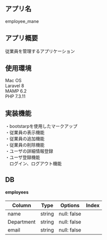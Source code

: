 ## アプリ名
employee_mane

## アプリ概要
従業員を管理するアプリケーション

## 使用環境
Mac OS   
Laravel 8  
MAMP 6.2  
PHP 7.3.11  
## 実装機能
・bootstarpを使用したマークアップ  
・従業員の表示機能  
・従業員の追加機能  
・従業員の削除機能  
・ユーザの詳細情報登録    
・ユーザ登録機能  
　ログイン、ログアウト機能

## DB 
#### employees
|Column|Type|Options|Index|
|------|----|-------|-----|
|name        |string    |null: false|
|Department  |string    |null: false|
|email       |string    |null: false|

